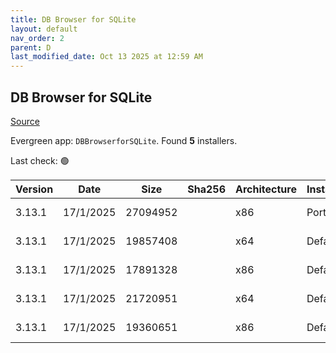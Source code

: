 ```yaml
---
title: DB Browser for SQLite
layout: default
nav_order: 2
parent: D
last_modified_date: Oct 13 2025 at 12:59 AM
---
```


## DB Browser for SQLite

[Source](https://sqlitebrowser.org/)

Evergreen app: `DBBrowserforSQLite`. Found **5** installers.

Last check: 🟢

| Version | Date      | Size     | Sha256 | Architecture | InstallerType | Type | URI                                                                                                                                                                                                                                            |
| ------- | --------- | -------- | ------ | ------------ | ------------- | ---- | ---------------------------------------------------------------------------------------------------------------------------------------------------------------------------------------------------------------------------------------------- |
| 3.13.1  | 17/1/2025 | 27094952 |        | x86          | Portable      | exe  | [https://github.com/sqlitebrowser/sqlitebrowser/releases/download/v3.13.1/SQLiteDatabaseBrowserPortable_3.13.1.paf.exe](https://github.com/sqlitebrowser/sqlitebrowser/releases/download/v3.13.1/SQLiteDatabaseBrowserPortable_3.13.1.paf.exe) |
| 3.13.1  | 17/1/2025 | 19857408 |        | x64          | Default       | msi  | [https://github.com/sqlitebrowser/sqlitebrowser/releases/download/v3.13.1/DB.Browser.for.SQLite-v3.13.1-win64.msi](https://github.com/sqlitebrowser/sqlitebrowser/releases/download/v3.13.1/DB.Browser.for.SQLite-v3.13.1-win64.msi)           |
| 3.13.1  | 17/1/2025 | 17891328 |        | x86          | Default       | msi  | [https://github.com/sqlitebrowser/sqlitebrowser/releases/download/v3.13.1/DB.Browser.for.SQLite-v3.13.1-win32.msi](https://github.com/sqlitebrowser/sqlitebrowser/releases/download/v3.13.1/DB.Browser.for.SQLite-v3.13.1-win32.msi)           |
| 3.13.1  | 17/1/2025 | 21720951 |        | x64          | Default       | zip  | [https://github.com/sqlitebrowser/sqlitebrowser/releases/download/v3.13.1/DB.Browser.for.SQLite-v3.13.1-win64.zip](https://github.com/sqlitebrowser/sqlitebrowser/releases/download/v3.13.1/DB.Browser.for.SQLite-v3.13.1-win64.zip)           |
| 3.13.1  | 17/1/2025 | 19360651 |        | x86          | Default       | zip  | [https://github.com/sqlitebrowser/sqlitebrowser/releases/download/v3.13.1/DB.Browser.for.SQLite-v3.13.1-win32.zip](https://github.com/sqlitebrowser/sqlitebrowser/releases/download/v3.13.1/DB.Browser.for.SQLite-v3.13.1-win32.zip)           |

